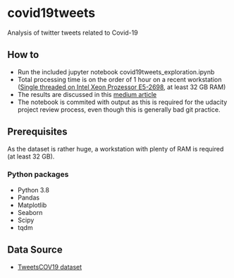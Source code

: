 # covid19tweets
Analysis of twitter tweets related to Covid-19

## How to
* Run the included jupyter notebook covid19tweets_exploration.ipynb
* Total processing time is on the order of 1 hour on a recent workstation ([Single threaded on Intel Xeon Prozessor E5-2698](https://ark.intel.com/content/www/de/de/ark/products/91753/intel-xeon-processor-e5-2698-v4-50m-cache-2-20-ghz.html), at least 32 GB RAM)
* The results are discussed in this [medium article](https://medium.com/@spambeantworter/tweetscov19-what-moved-the-world-when-the-pandemic-started-cac4518d13f7)
* The notebook is commited with output as this is required for the udacity project review process, even though this is generally bad git practice.

## Prerequisites
As the dataset is rather huge, a workstation with plenty of RAM is required (at least 32 GB).

### Python packages
* Python 3.8
* Pandas
* Matplotlib
* Seaborn
* Scipy
* tqdm

## Data Source
* [TweetsCOV19 dataset](https://data.gesis.org/tweetscov19/)